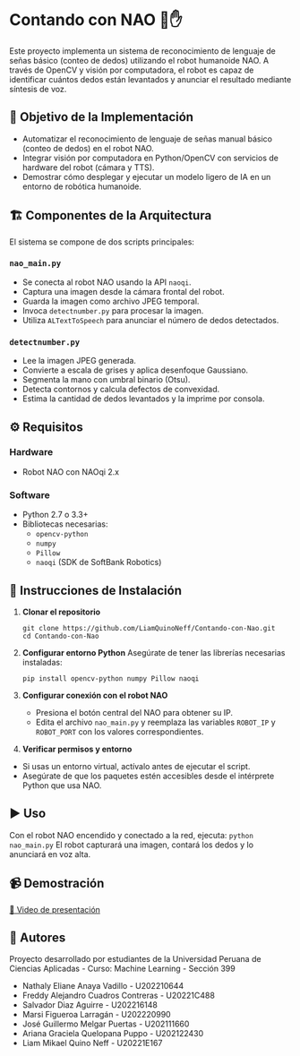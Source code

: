 # Contando con NAO 🤖✋

Este proyecto implementa un sistema de reconocimiento de lenguaje de señas básico (conteo de dedos) utilizando el robot humanoide NAO. A través de OpenCV y visión por computadora, el robot es capaz de identificar cuántos dedos están levantados y anunciar el resultado mediante síntesis de voz.

## 🧠 Objetivo de la Implementación

- Automatizar el reconocimiento de lenguaje de señas manual básico (conteo de dedos) en el robot NAO.
- Integrar visión por computadora en Python/OpenCV con servicios de hardware del robot (cámara y TTS).
- Demostrar cómo desplegar y ejecutar un modelo ligero de IA en un entorno de robótica humanoide.

## 🏗️ Componentes de la Arquitectura

El sistema se compone de dos scripts principales:

### `nao_main.py`
- Se conecta al robot NAO usando la API `naoqi`.
- Captura una imagen desde la cámara frontal del robot.
- Guarda la imagen como archivo JPEG temporal.
- Invoca `detectnumber.py` para procesar la imagen.
- Utiliza `ALTextToSpeech` para anunciar el número de dedos detectados.

### `detectnumber.py`
- Lee la imagen JPEG generada.
- Convierte a escala de grises y aplica desenfoque Gaussiano.
- Segmenta la mano con umbral binario (Otsu).
- Detecta contornos y calcula defectos de convexidad.
- Estima la cantidad de dedos levantados y la imprime por consola.

## ⚙️ Requisitos

### Hardware
- Robot NAO con NAOqi 2.x

### Software
- Python 2.7 o 3.3+  
- Bibliotecas necesarias:
  - `opencv-python`
  - `numpy`
  - `Pillow`
  - `naoqi` (SDK de SoftBank Robotics)

## 🚀 Instrucciones de Instalación

1. **Clonar el repositorio**
   ```
   git clone https://github.com/LiamQuinoNeff/Contando-con-Nao.git
   cd Contando-con-Nao
   ```
   
2. **Configurar entorno Python**
   Asegúrate de tener las librerías necesarias instaladas:
   ```
   pip install opencv-python numpy Pillow naoqi
   ```
   
4. **Configurar conexión con el robot NAO**
   - Presiona el botón central del NAO para obtener su IP.
   - Edita el archivo `nao_main.py` y reemplaza las variables `ROBOT_IP` y `ROBOT_PORT` con los valores correspondientes.
     
5. **Verificar permisos y entorno**
  - Si usas un entorno virtual, actívalo antes de ejecutar el script.
  - Asegúrate de que los paquetes estén accesibles desde el intérprete Python que usa NAO.

## ▶️ Uso
Con el robot NAO encendido y conectado a la red, ejecuta:
`python nao_main.py`
El robot capturará una imagen, contará los dedos y lo anunciará en voz alta.

## 📹 Demostración
[🎥 Video de presentación](https://upcedupe-my.sharepoint.com/:v:/g/personal/u202122430_upc_edu_pe/ESzSLuvzXg1JixBV3Kkq2tYBTPrh_vWqk3x4m5c4X7oIjg?e=bvWq6C&nav=eyJyZWZlcnJhbEluZm8iOnsicmVmZXJyYWxBcHAiOiJTdHJlYW1XZWJBcHAiLCJyZWZlcnJhbFZpZXciOiJTaGFyZURpYWxvZy1MaW5rIiwicmVmZXJyYWxBcHBQbGF0Zm9ybSI6IldlYiIsInJlZmVycmFsTW9kZSI6InZpZXcifX0%3D)

## 👥 Autores
Proyecto desarrollado por estudiantes de la Universidad Peruana de Ciencias Aplicadas - Curso: Machine Learning - Sección 399
- Nathaly Eliane Anaya Vadillo - U202210644
- Freddy Alejandro Cuadros Contreras - U20221C488
- Salvador Diaz Aguirre - U202216148
- Marsi Figueroa Larragán - U202220990
- José Guillermo Melgar Puertas - U202111660
- Ariana Graciela Quelopana Puppo - U202122430
- Liam Mikael Quino Neff - U20221E167
